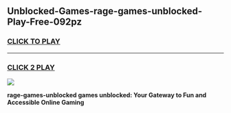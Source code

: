 
## Unblocked-Games-rage-games-unblocked-Play-Free-092pz
<h3>
<a href="https://premium76.site?title=rage-games-unblocked&ref=23A">CLICK TO PLAY</a></h3>
<hr>

<h3>
<a href="https://premium76.site?title=rage-games-unblocked&ref=23A">CLICK 2 PLAY</a>
  
</h3>

<a href="https://premium76.site?title=rage-games-unblocked&ref=23A"><img src="https://clearcache.store/games.png"></a>


**rage-games-unblocked games unblocked: Your Gateway to Fun and Accessible Online Gaming**
